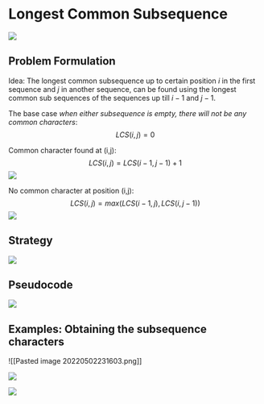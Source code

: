 # Longest Common Subsequence
![](https://i.imgur.com/fZELoJ2.png)
## Problem Formulation
Idea: The longest common subsequence up to certain position $i$ in the first sequence and $j$ in another sequence, can be found using the longest common sub sequences of the sequences up till $i-1$ and $j-1$.

The base case _when either subsequence is empty, there will not be any common characters_:
$$LCS(i,j)=0 $$

Common character found at (i,j):
$$LCS(i,j)= LCS(i-1,j-1)+1 $$
![](https://i.imgur.com/fo60yaQ.png)

No common character at position (i,j):
$$LCS(i,j)=max(LCS(i-1,j), LCS(i,j-1)) $$
![](https://i.imgur.com/4VME9tk.png)

## Strategy
![](https://i.imgur.com/kWJhW98.png)

## Pseudocode
![](https://i.imgur.com/J0RXXZu.png)

## Examples: Obtaining the subsequence characters
![[Pasted image 20220502231603.png]]

![](https://i.imgur.com/5u32FFZ.png)

![](https://i.imgur.com/zOAFyUO.png)
